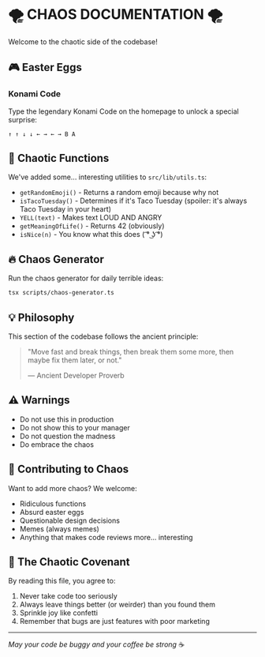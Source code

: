 # 🌪️ CHAOS DOCUMENTATION 🌪️

Welcome to the chaotic side of the codebase!

## 🎮 Easter Eggs

### Konami Code
Type the legendary Konami Code on the homepage to unlock a special surprise:
```
↑ ↑ ↓ ↓ ← → ← → B A
```

## 🎲 Chaotic Functions

We've added some... interesting utilities to `src/lib/utils.ts`:

- `getRandomEmoji()` - Returns a random emoji because why not
- `isTacoTuesday()` - Determines if it's Taco Tuesday (spoiler: it's always Taco Tuesday in your heart)
- `YELL(text)` - Makes text LOUD AND ANGRY
- `getMeaningOfLife()` - Returns 42 (obviously)
- `isNice(n)` - You know what this does ( ͡° ͜ʖ ͡°)

## 🔥 Chaos Generator

Run the chaos generator for daily terrible ideas:

```bash
tsx scripts/chaos-generator.ts
```

## 💡 Philosophy

This section of the codebase follows the ancient principle:

> "Move fast and break things, then break them some more, then maybe fix them later, or not."
> 
> — Ancient Developer Proverb

## ⚠️ Warnings

- Do not use this in production
- Do not show this to your manager
- Do not question the madness
- Do embrace the chaos

## 🎨 Contributing to Chaos

Want to add more chaos? We welcome:
- Ridiculous functions
- Absurd easter eggs
- Questionable design decisions
- Memes (always memes)
- Anything that makes code reviews more... interesting

## 📜 The Chaotic Covenant

By reading this file, you agree to:
1. Never take code too seriously
2. Always leave things better (or weirder) than you found them
3. Sprinkle joy like confetti
4. Remember that bugs are just features with poor marketing

---

*May your code be buggy and your coffee be strong* ☕
